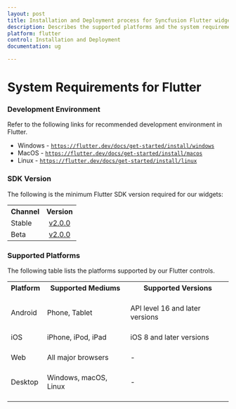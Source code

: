 ```yaml
---
layout: post
title: Installation and Deployment process for Syncfusion Flutter widgets
description: Describes the supported platforms and the system requirements to install the Syncfusion Flutter widgets.
platform: flutter
control: Installation and Deployment
documentation: ug

---
```


# System Requirements for Flutter

### Development Environment

Refer to the following links for recommended development environment in Flutter.

* Windows - [`https://flutter.dev/docs/get-started/install/windows`](https://flutter.dev/docs/get-started/install/windows)
* MacOS - [`https://flutter.dev/docs/get-started/install/macos`](https://flutter.dev/docs/get-started/install/macos)
* Linux - [`https://flutter.dev/docs/get-started/install/linux`](https://flutter.dev/docs/get-started/install/linux)

### SDK Version

The following is the minimum Flutter SDK version required for our widgets:

<table>
    <tr>
        <th>Channel</th>
        <th>Version</th>
    </tr>
    <tr>
        <td>Stable</td>
        <td style="text-align:center">
            <a href="https://storage.googleapis.com/flutter_infra/releases/stable/windows/flutter_windows_2.0.0-stable.zip">v2.0.0</a>
        </td>
    </tr>
    <tr>
        <td>Beta</td>
        <td style="text-align:center">
            <a href="https://storage.googleapis.com/flutter_infra/releases/beta/windows/flutter_windows_2.0.0-beta.zip">v2.0.0</a>
        </td>
    </tr>
</table>

### Supported Platforms

The following table lists the platforms supported by our Flutter controls.

<table>
    <tr>
        <th>Platform<br/>
            <br/></th>        
        <th>
          Supported Mediums
            <br/>
            <br/>
        </th>
        <th>
            Supported Versions
            <br/>
            <br/>
        </th>
    </tr>
    <tr>
        <td rowspan="2">
            Android
            <br/>
            <br/>
        </td>
        <td rowspan="2">
        Phone, Tablet
        <br/>
        <br/>
        </td>
    </tr>
     <tr>
        <td>
            API level 16 and later versions
            <br/>
            <br/>
        </td>
    </tr>
    <tr>
        <td>
            iOS
            <br/>
            <br/>
        </td>
        <td>
            iPhone, iPod, iPad
            <br/>
            <br/>
        </td>
        <td>
            iOS 8 and later versions
            <br/>
            <br/>
        </td>
    </tr>
    <tr>
        <td>
            Web
            <br/>
            <br/>
        </td>
        <td>
            All major browsers
            <br/>
            <br/>
        </td>
        <td>
            -
            <br/>
            <br/>
        </td>
    </tr>
    <tr>
        <td>
            Desktop
            <br/>
            <br/>
        </td>
        <td>
            Windows, macOS, Linux
            <br/>
            <br/>
        </td>
        <td>
            -
            <br/>
            <br/>
        </td>
    </tr>
    
</table>